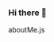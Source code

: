 ### Hi there 👋
 aboutMe.js
<!--
**ladantork/ladantork** is a ✨ _special_ ✨ repository because its `README.md` (this file) appears on your GitHub profile.
let me = {
  name: "Ladan Torkzaban",
  country: "United Kingdom",
  Job:"Full-Stack Developer",
  

  url: "in-progress",
  languages: ["English", "Persian"],
  codingLanguages: ["Ruby", "JavaScript"],

  learningNewSkills: true,
  hobbies: ["Painting", "Travelling", "Learning"],
};
-->

